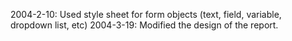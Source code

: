 2004-2-10:  Used style sheet for form objects (text, field, variable, dropdown list, etc)2004-3-19:  Modified the design of the report.